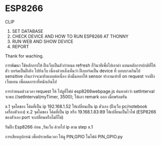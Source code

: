 # ESP8266
CLIP 
1. SET DATABASE
2. CHECK DEVICE  AND HOW TO RUN ESP8266 AT THONNY 
3. RUN WEB AND SHOW DEVICE
4. REPORT

Thank for waching.

การพัฒนา ใช้หลักการให้ ฝั่งเว็บเป็นตัวกำหนด refresh กี่วินาทีเพื่อไปเอาค่า
แทนหลักการปกติที่ให้ตัว บอร์ดเป็นฝั่งยิง ไปยังเว็บ เนื่องด้วยเล็งเห็นว่า ฝั่งบอร์ดเป็น device ที่ บอบบางเกินไป
sensitive เกินกว่าจะมายิงแบบต่อเนื่อง ดังนั้นออกให้ sensor ทำงานเท่าที่ on request จากฝั่งเว็บแทน เพื่อลดภาระที่หนักเกินไป

การกำหนดช่วงเวลา request ให้ ไปดูที่ไฟล์    esp8266webpage.js
ค้นหาคำว่า setInterval
จะพบ    //setInterval(myTimer, 3500); 
ให้เอา remark ออก เมื่อพร้อมรัน

x.1 จุดใดของ โค้ดที่เป็น ip 192.168.1.52 ให้เปลี่ยนเป็น ip ตัวเอง (ฝั่งเว็บ pc/notebook เครื่องตัวเอง)
x.2 จุดใดของ โค้ดที่เป็น ip หรือ 19.168.1.83:89 ให้เปลี่ยนเป็นไวไฟ (ESP8266 ของตัวเอง port จะเปลี่ยนหรือไม่ก็ได้)

รันฝั่ง Esp8266 ก่อน ,รันเว็บ ด้วยไป ip ตาม step x.1

การเสียบอุปกรณ์ เพื่อประหยัดเวลา ให้ดู PIN,GPIO ในไฟล์ PIN_GPIO.py
